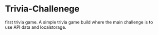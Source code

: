 # Trivia-Challenege
first trivia game.
A simple trivia game build where the main challenge is to use API data and localstorage.
